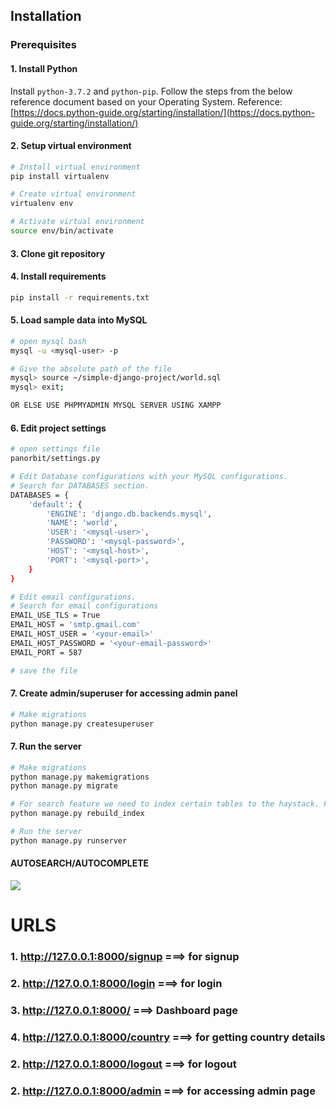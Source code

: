 ## Installation

### Prerequisites

#### 1. Install Python
Install ```python-3.7.2``` and ```python-pip```. Follow the steps from the below reference document based on your Operating System.
Reference: [https://docs.python-guide.org/starting/installation/](https://docs.python-guide.org/starting/installation/)

#### 2. Setup virtual environment
```bash
# Install virtual environment
pip install virtualenv

# Create virtual environment
virtualenv env

# Activate virtual environment
source env/bin/activate
```

#### 3. Clone git repository


#### 4. Install requirements
```bash
pip install -r requirements.txt
```

#### 5. Load sample data into MySQL
```bash
# open mysql bash
mysql -u <mysql-user> -p

# Give the absolute path of the file
mysql> source ~/simple-django-project/world.sql
mysql> exit;

OR ELSE USE PHPMYADMIN MYSQL SERVER USING XAMPP
```
#### 6. Edit project settings
```bash
# open settings file
panorbit/settings.py

# Edit Database configurations with your MySQL configurations.
# Search for DATABASES section.
DATABASES = {
    'default': {
        'ENGINE': 'django.db.backends.mysql',
        'NAME': 'world',
        'USER': '<mysql-user>',
        'PASSWORD': '<mysql-password>',
        'HOST': '<mysql-host>',
        'PORT': '<mysql-port>',
    }
}

# Edit email configurations.
# Search for email configurations
EMAIL_USE_TLS = True
EMAIL_HOST = 'smtp.gmail.com'
EMAIL_HOST_USER = '<your-email>'
EMAIL_HOST_PASSWORD = '<your-email-password>'
EMAIL_PORT = 587

# save the file


```
#### 7. Create admin/superuser for accessing admin panel
```bash
# Make migrations
python manage.py createsuperuser
```
#### 7. Run the server
```bash
# Make migrations
python manage.py makemigrations
python manage.py migrate

# For search feature we need to index certain tables to the haystack. For that run below command.
python manage.py rebuild_index

# Run the server
python manage.py runserver 

```

#### AUTOSEARCH/AUTOCOMPLETE 

![](https://i.ibb.co/7XdKLqt/ZPk-RXNh-Imgur.png)

# URLS
### 1. http://127.0.0.1:8000/signup   ===> for signup
### 2. http://127.0.0.1:8000/login    ===> for login
### 3. http://127.0.0.1:8000/         ===> Dashboard page
### 4. http://127.0.0.1:8000/country  ===> for getting country details
### 2. http://127.0.0.1:8000/logout   ===> for logout
### 2. http://127.0.0.1:8000/admin    ===> for accessing admin page

